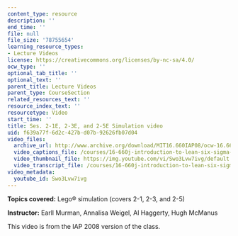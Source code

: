 ```yaml
---
content_type: resource
description: ''
end_time: ''
file: null
file_size: '78755654'
learning_resource_types:
- Lecture Videos
license: https://creativecommons.org/licenses/by-nc-sa/4.0/
ocw_type: ''
optional_tab_title: ''
optional_text: ''
parent_title: Lecture Videos
parent_type: CourseSection
related_resources_text: ''
resource_index_text: ''
resourcetype: Video
start_time: ''
title: Ses. 2-1E, 2-3E, and 2-5E Simulation video
uid: f639a77f-6d2c-427b-d07b-92626fb07d04
video_files:
  archive_url: http://www.archive.org/download/MIT16.660IAP08/ocw-16.660-iap08-ses2-1_300k.mp4
  video_captions_file: /courses/16-660j-introduction-to-lean-six-sigma-methods-january-iap-2012/5ca9c631d8315e2684733a00e18a7069_Swo3Lvw7ivg.vtt
  video_thumbnail_file: https://img.youtube.com/vi/Swo3Lvw7ivg/default.jpg
  video_transcript_file: /courses/16-660j-introduction-to-lean-six-sigma-methods-january-iap-2012/08d894f52b3c7be73fd0e476b7e850d0_Swo3Lvw7ivg.pdf
video_metadata:
  youtube_id: Swo3Lvw7ivg
---
```


**Topics covered:** Lego® simulation (covers 2-1, 2-3, and 2-5)

**Instructor:** Earll Murman, Annalisa Weigel, Al Haggerty, Hugh McManus

This video is from the IAP 2008 version of the class.

